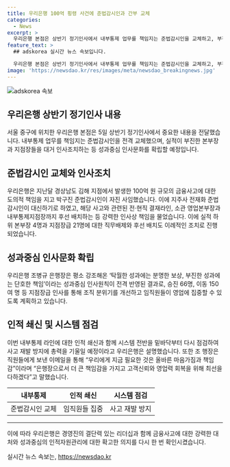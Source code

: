 ```yaml
---
title: 우리은행 100억 횡령 사건에 준법감시인과 간부 교체
categories:
  - News
excerpt: >
  우리은행 본점은 상반기 정기인사에서 내부통제 업무를 책임지는 준법감시인을 교체하고, 부진한 본부장과 지점장들을 대거 인사조치하는 등 성과중심 인사문화를 강조했다. 지난달 김해 지점에서의 100억 원 규모 금융사고로 박구진 준법감시인이 사임하고, 전재화 준법감시인이 새로 선임됐으며, 관련 인원들에 대한 강력한 인사상 책임을 내고 내부통제 시스템을 점검하여 사고 재발 방지에 노력할 계획이다. 또한 하위 본부장 4명과 지점장급 21명에 대한 퇴직과 이동 조치가 이뤄졌고, 성과중심 인사원칙을 강조하며 조직 분위기를 개선하기 위한 계획도 발표되었다.
feature_text: >
  ## adskorea 실시간 뉴스 속보입니다.

  우리은행 본점은 상반기 정기인사에서 내부통제 업무를 책임지는 준법감시인을 교체하고, 부진한 본부장과 지점장들을 대거 인사조치하는 등 성과중심 인사문화를 강조했다. 지난달 김해 지점에서의 100억 원 규모 금융사고로 박구진 준법감시인이 사임하고, 전재화 준법감시인이 새로 선임됐으며, 관련 인원들에 대한 강력한 인사상 책임을 내고 내부통제 시스템을 점검하여 사고 재발 방지에 노력할 계획이다. 또한 하위 본부장 4명과 지점장급 21명에 대한 퇴직과 이동 조치가 이뤄졌고, 성과중심 인사원칙을 강조하며 조직 분위기를 개선하기 위한 계획도 발표되었다.
image: 'https://newsdao.kr/res/images/meta/newsdao_breakingnews.jpg'
---
```


<p><img src="https://newsdao.kr/res/images/meta/newsdao_breakingnews.jpg" alt="adskorea 속보" /></p>

<h2 data-ke-size="size26">우리은행 상반기 정기인사 내용</h2>

<p data-ke-size="size16">서울 중구에 위치한 우리은행 본점은 5일 상반기 정기인사에서 중요한 내용을 전달했습니다. 내부통제 업무를 책임지는 준법감시인을 전격 교체했으며, 실적이 부진한 본부장과 지점장들을 대거 인사조치하는 등 성과중심 인사문화를 확립할 예정입니다.</p>

<h2 data-ke-size="size26">준법감시인 교체와 인사조치</h2>

<p data-ke-size="size16">우리은행은 지난달 경상남도 김해 지점에서 발생한 100억 원 규모의 금융사고에 대한 도의적 책임을 지고 박구진 준법감시인이 자진 사임했습니다. 이에 지주사 전재화 준법감시인이 대신하기로 하였고, 해당 사고와 관련된 전·현직 결재라인, 소관 영업본부장과 내부통제지점장까지 후선 배치하는 등 강력한 인사상 책임을 물었습니다. 이에 실적 하위 본부장 4명과 지점장급 21명에 대한 직무배제와 후선 배치도 이례적인 조치로 진행되었습니다.</p>

<h2 data-ke-size="size26">성과중심 인사문화 확립</h2>

<p data-ke-size="size16">우리은행 조병규 은행장은 평소 강조해온 ‘탁월한 성과에는 분명한 보상, 부진한 성과에는 단호한 책임’이라는 성과중심 인사원칙이 전격 반영된 결과로, 승진 66명, 이동 150여 명 등 지점장급 인사를 통해 조직 분위기를 개선하고 임직원들이 영업에 집중할 수 있도록 계획하고 있습니다.</p>

<h2 data-ke-size="size26">인적 쇄신 및 시스템 점검</h2>

<p data-ke-size="size16">이번 내부통제 라인에 대한 인적 쇄신과 함께 시스템 전반을 밑바닥부터 다시 점검하여 사고 재발 방지에 총력을 기울일 예정이라고 우리은행은 설명했습니다. 또한 조 행장은 직원들에게 보낸 이메일을 통해 “우리에게 지금 필요한 것은 올바른 마음가짐과 책임감”이라며 “은행장으로서 더 큰 책임감을 가지고 고객신뢰와 영업력 회복을 위해 최선을 다하겠다”고 말했습니다.</p>

<table>
    <thead>
        <tr>
            <th style="text-align: center;">내부통제</th>
            <th style="text-align: center;">인적 쇄신</th>
            <th style="text-align: center;">시스템 점검</th>
        </tr>
    </thead>
    <tbody>
        <tr>
            <td style="text-align: center;">준법감시인 교체</td>
            <td style="text-align: center;">임직원들 집중</td>
            <td style="text-align: center;">사고 재발 방지</td>
        </tr>
    </tbody>
</table>

<hr>

<p data-ke-size="size16">이에 따라 우리은행은 경영진의 결단력 있는 리더십과 함께 금융사고에 대한 강력한 대처와 성과중심의 인적자원관리에 대한 확고한 의지를 다시 한 번 확인시켰습니다.</p>
실시간 뉴스 속보는, <a href="https://newsdao.kr" rel="dofollow">https://newsdao.kr</a>


